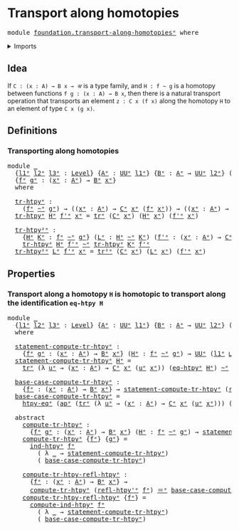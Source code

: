 # Transport along homotopies

<pre class="Agda"><a id="39" class="Keyword">module</a> <a id="46" href="foundation.transport-along-homotopies%25E1%25B5%2589.html" class="Module">foundation.transport-along-homotopiesᵉ</a> <a id="85" class="Keyword">where</a>
</pre>
<details><summary>Imports</summary>

<pre class="Agda"><a id="141" class="Keyword">open</a> <a id="146" class="Keyword">import</a> <a id="153" href="foundation.action-on-identifications-functions%25E1%25B5%2589.html" class="Module">foundation.action-on-identifications-functionsᵉ</a>
<a id="201" class="Keyword">open</a> <a id="206" class="Keyword">import</a> <a id="213" href="foundation.function-extensionality%25E1%25B5%2589.html" class="Module">foundation.function-extensionalityᵉ</a>
<a id="249" class="Keyword">open</a> <a id="254" class="Keyword">import</a> <a id="261" href="foundation.homotopy-induction%25E1%25B5%2589.html" class="Module">foundation.homotopy-inductionᵉ</a>
<a id="292" class="Keyword">open</a> <a id="297" class="Keyword">import</a> <a id="304" href="foundation.transport-along-higher-identifications%25E1%25B5%2589.html" class="Module">foundation.transport-along-higher-identificationsᵉ</a>
<a id="355" class="Keyword">open</a> <a id="360" class="Keyword">import</a> <a id="367" href="foundation.universe-levels%25E1%25B5%2589.html" class="Module">foundation.universe-levelsᵉ</a>

<a id="396" class="Keyword">open</a> <a id="401" class="Keyword">import</a> <a id="408" href="foundation-core.homotopies%25E1%25B5%2589.html" class="Module">foundation-core.homotopiesᵉ</a>
<a id="436" class="Keyword">open</a> <a id="441" class="Keyword">import</a> <a id="448" href="foundation-core.identity-types%25E1%25B5%2589.html" class="Module">foundation-core.identity-typesᵉ</a>
<a id="480" class="Keyword">open</a> <a id="485" class="Keyword">import</a> <a id="492" href="foundation-core.transport-along-identifications%25E1%25B5%2589.html" class="Module">foundation-core.transport-along-identificationsᵉ</a>
</pre>
</details>

## Idea

If `C : (x : A) → B x → 𝒰` is a type family, and `H : f ~ g` is a homotopy
between functions `f g : (x : A) → B x`, then there is a natural transport
operation that transports an element `z : C x (f x)` along the homotopy `H` to
an element of type `C x (g x)`.

## Definitions

### Transporting along homotopies

<pre class="Agda"><a id="888" class="Keyword">module</a> <a id="895" href="foundation.transport-along-homotopies%25E1%25B5%2589.html#895" class="Module">_</a>
  <a id="899" class="Symbol">{</a><a id="900" href="foundation.transport-along-homotopies%25E1%25B5%2589.html#900" class="Bound">l1ᵉ</a> <a id="904" href="foundation.transport-along-homotopies%25E1%25B5%2589.html#904" class="Bound">l2ᵉ</a> <a id="908" href="foundation.transport-along-homotopies%25E1%25B5%2589.html#908" class="Bound">l3ᵉ</a> <a id="912" class="Symbol">:</a> <a id="914" href="Agda.Primitive.html#742" class="Postulate">Level</a><a id="919" class="Symbol">}</a> <a id="921" class="Symbol">{</a><a id="922" href="foundation.transport-along-homotopies%25E1%25B5%2589.html#922" class="Bound">Aᵉ</a> <a id="925" class="Symbol">:</a> <a id="927" href="Agda.Primitive.html#429" class="Primitive">UUᵉ</a> <a id="931" href="foundation.transport-along-homotopies%25E1%25B5%2589.html#900" class="Bound">l1ᵉ</a><a id="934" class="Symbol">}</a> <a id="936" class="Symbol">{</a><a id="937" href="foundation.transport-along-homotopies%25E1%25B5%2589.html#937" class="Bound">Bᵉ</a> <a id="940" class="Symbol">:</a> <a id="942" href="foundation.transport-along-homotopies%25E1%25B5%2589.html#922" class="Bound">Aᵉ</a> <a id="945" class="Symbol">→</a> <a id="947" href="Agda.Primitive.html#429" class="Primitive">UUᵉ</a> <a id="951" href="foundation.transport-along-homotopies%25E1%25B5%2589.html#904" class="Bound">l2ᵉ</a><a id="954" class="Symbol">}</a> <a id="956" class="Symbol">(</a><a id="957" href="foundation.transport-along-homotopies%25E1%25B5%2589.html#957" class="Bound">Cᵉ</a> <a id="960" class="Symbol">:</a> <a id="962" class="Symbol">(</a><a id="963" href="foundation.transport-along-homotopies%25E1%25B5%2589.html#963" class="Bound">xᵉ</a> <a id="966" class="Symbol">:</a> <a id="968" href="foundation.transport-along-homotopies%25E1%25B5%2589.html#922" class="Bound">Aᵉ</a><a id="970" class="Symbol">)</a> <a id="972" class="Symbol">→</a> <a id="974" href="foundation.transport-along-homotopies%25E1%25B5%2589.html#937" class="Bound">Bᵉ</a> <a id="977" href="foundation.transport-along-homotopies%25E1%25B5%2589.html#963" class="Bound">xᵉ</a> <a id="980" class="Symbol">→</a> <a id="982" href="Agda.Primitive.html#429" class="Primitive">UUᵉ</a> <a id="986" href="foundation.transport-along-homotopies%25E1%25B5%2589.html#908" class="Bound">l3ᵉ</a><a id="989" class="Symbol">)</a>
  <a id="993" class="Symbol">{</a><a id="994" href="foundation.transport-along-homotopies%25E1%25B5%2589.html#994" class="Bound">fᵉ</a> <a id="997" href="foundation.transport-along-homotopies%25E1%25B5%2589.html#997" class="Bound">gᵉ</a> <a id="1000" class="Symbol">:</a> <a id="1002" class="Symbol">(</a><a id="1003" href="foundation.transport-along-homotopies%25E1%25B5%2589.html#1003" class="Bound">xᵉ</a> <a id="1006" class="Symbol">:</a> <a id="1008" href="foundation.transport-along-homotopies%25E1%25B5%2589.html#922" class="Bound">Aᵉ</a><a id="1010" class="Symbol">)</a> <a id="1012" class="Symbol">→</a> <a id="1014" href="foundation.transport-along-homotopies%25E1%25B5%2589.html#937" class="Bound">Bᵉ</a> <a id="1017" href="foundation.transport-along-homotopies%25E1%25B5%2589.html#1003" class="Bound">xᵉ</a><a id="1019" class="Symbol">}</a>
  <a id="1023" class="Keyword">where</a>

  <a id="1032" href="foundation.transport-along-homotopies%25E1%25B5%2589.html#1032" class="Function">tr-htpyᵉ</a> <a id="1041" class="Symbol">:</a>
    <a id="1047" class="Symbol">(</a><a id="1048" href="foundation.transport-along-homotopies%25E1%25B5%2589.html#994" class="Bound">fᵉ</a> <a id="1051" href="foundation-core.homotopies%25E1%25B5%2589.html#2800" class="Function Operator">~ᵉ</a> <a id="1054" href="foundation.transport-along-homotopies%25E1%25B5%2589.html#997" class="Bound">gᵉ</a><a id="1056" class="Symbol">)</a> <a id="1058" class="Symbol">→</a> <a id="1060" class="Symbol">((</a><a id="1062" href="foundation.transport-along-homotopies%25E1%25B5%2589.html#1062" class="Bound">xᵉ</a> <a id="1065" class="Symbol">:</a> <a id="1067" href="foundation.transport-along-homotopies%25E1%25B5%2589.html#922" class="Bound">Aᵉ</a><a id="1069" class="Symbol">)</a> <a id="1071" class="Symbol">→</a> <a id="1073" href="foundation.transport-along-homotopies%25E1%25B5%2589.html#957" class="Bound">Cᵉ</a> <a id="1076" href="foundation.transport-along-homotopies%25E1%25B5%2589.html#1062" class="Bound">xᵉ</a> <a id="1079" class="Symbol">(</a><a id="1080" href="foundation.transport-along-homotopies%25E1%25B5%2589.html#994" class="Bound">fᵉ</a> <a id="1083" href="foundation.transport-along-homotopies%25E1%25B5%2589.html#1062" class="Bound">xᵉ</a><a id="1085" class="Symbol">))</a> <a id="1088" class="Symbol">→</a> <a id="1090" class="Symbol">((</a><a id="1092" href="foundation.transport-along-homotopies%25E1%25B5%2589.html#1092" class="Bound">xᵉ</a> <a id="1095" class="Symbol">:</a> <a id="1097" href="foundation.transport-along-homotopies%25E1%25B5%2589.html#922" class="Bound">Aᵉ</a><a id="1099" class="Symbol">)</a> <a id="1101" class="Symbol">→</a> <a id="1103" href="foundation.transport-along-homotopies%25E1%25B5%2589.html#957" class="Bound">Cᵉ</a> <a id="1106" href="foundation.transport-along-homotopies%25E1%25B5%2589.html#1092" class="Bound">xᵉ</a> <a id="1109" class="Symbol">(</a><a id="1110" href="foundation.transport-along-homotopies%25E1%25B5%2589.html#997" class="Bound">gᵉ</a> <a id="1113" href="foundation.transport-along-homotopies%25E1%25B5%2589.html#1092" class="Bound">xᵉ</a><a id="1115" class="Symbol">))</a>
  <a id="1120" href="foundation.transport-along-homotopies%25E1%25B5%2589.html#1032" class="Function">tr-htpyᵉ</a> <a id="1129" href="foundation.transport-along-homotopies%25E1%25B5%2589.html#1129" class="Bound">Hᵉ</a> <a id="1132" href="foundation.transport-along-homotopies%25E1%25B5%2589.html#1132" class="Bound">f&#39;ᵉ</a> <a id="1136" href="foundation.transport-along-homotopies%25E1%25B5%2589.html#1136" class="Bound">xᵉ</a> <a id="1139" class="Symbol">=</a> <a id="1141" href="foundation-core.transport-along-identifications%25E1%25B5%2589.html#837" class="Function">trᵉ</a> <a id="1145" class="Symbol">(</a><a id="1146" href="foundation.transport-along-homotopies%25E1%25B5%2589.html#957" class="Bound">Cᵉ</a> <a id="1149" href="foundation.transport-along-homotopies%25E1%25B5%2589.html#1136" class="Bound">xᵉ</a><a id="1151" class="Symbol">)</a> <a id="1153" class="Symbol">(</a><a id="1154" href="foundation.transport-along-homotopies%25E1%25B5%2589.html#1129" class="Bound">Hᵉ</a> <a id="1157" href="foundation.transport-along-homotopies%25E1%25B5%2589.html#1136" class="Bound">xᵉ</a><a id="1159" class="Symbol">)</a> <a id="1161" class="Symbol">(</a><a id="1162" href="foundation.transport-along-homotopies%25E1%25B5%2589.html#1132" class="Bound">f&#39;ᵉ</a> <a id="1166" href="foundation.transport-along-homotopies%25E1%25B5%2589.html#1136" class="Bound">xᵉ</a><a id="1168" class="Symbol">)</a>

  <a id="1173" href="foundation.transport-along-homotopies%25E1%25B5%2589.html#1173" class="Function">tr-htpy²ᵉ</a> <a id="1183" class="Symbol">:</a>
    <a id="1189" class="Symbol">{</a><a id="1190" href="foundation.transport-along-homotopies%25E1%25B5%2589.html#1190" class="Bound">Hᵉ</a> <a id="1193" href="foundation.transport-along-homotopies%25E1%25B5%2589.html#1193" class="Bound">Kᵉ</a> <a id="1196" class="Symbol">:</a> <a id="1198" href="foundation.transport-along-homotopies%25E1%25B5%2589.html#994" class="Bound">fᵉ</a> <a id="1201" href="foundation-core.homotopies%25E1%25B5%2589.html#2800" class="Function Operator">~ᵉ</a> <a id="1204" href="foundation.transport-along-homotopies%25E1%25B5%2589.html#997" class="Bound">gᵉ</a><a id="1206" class="Symbol">}</a> <a id="1208" class="Symbol">(</a><a id="1209" href="foundation.transport-along-homotopies%25E1%25B5%2589.html#1209" class="Bound">Lᵉ</a> <a id="1212" class="Symbol">:</a> <a id="1214" href="foundation.transport-along-homotopies%25E1%25B5%2589.html#1190" class="Bound">Hᵉ</a> <a id="1217" href="foundation-core.homotopies%25E1%25B5%2589.html#2800" class="Function Operator">~ᵉ</a> <a id="1220" href="foundation.transport-along-homotopies%25E1%25B5%2589.html#1193" class="Bound">Kᵉ</a><a id="1222" class="Symbol">)</a> <a id="1224" class="Symbol">(</a><a id="1225" href="foundation.transport-along-homotopies%25E1%25B5%2589.html#1225" class="Bound">f&#39;ᵉ</a> <a id="1229" class="Symbol">:</a> <a id="1231" class="Symbol">(</a><a id="1232" href="foundation.transport-along-homotopies%25E1%25B5%2589.html#1232" class="Bound">xᵉ</a> <a id="1235" class="Symbol">:</a> <a id="1237" href="foundation.transport-along-homotopies%25E1%25B5%2589.html#922" class="Bound">Aᵉ</a><a id="1239" class="Symbol">)</a> <a id="1241" class="Symbol">→</a> <a id="1243" href="foundation.transport-along-homotopies%25E1%25B5%2589.html#957" class="Bound">Cᵉ</a> <a id="1246" href="foundation.transport-along-homotopies%25E1%25B5%2589.html#1232" class="Bound">xᵉ</a> <a id="1249" class="Symbol">(</a><a id="1250" href="foundation.transport-along-homotopies%25E1%25B5%2589.html#994" class="Bound">fᵉ</a> <a id="1253" href="foundation.transport-along-homotopies%25E1%25B5%2589.html#1232" class="Bound">xᵉ</a><a id="1255" class="Symbol">))</a> <a id="1258" class="Symbol">→</a>
    <a id="1264" href="foundation.transport-along-homotopies%25E1%25B5%2589.html#1032" class="Function">tr-htpyᵉ</a> <a id="1273" href="foundation.transport-along-homotopies%25E1%25B5%2589.html#1190" class="Bound">Hᵉ</a> <a id="1276" href="foundation.transport-along-homotopies%25E1%25B5%2589.html#1225" class="Bound">f&#39;ᵉ</a> <a id="1280" href="foundation-core.homotopies%25E1%25B5%2589.html#2800" class="Function Operator">~ᵉ</a> <a id="1283" href="foundation.transport-along-homotopies%25E1%25B5%2589.html#1032" class="Function">tr-htpyᵉ</a> <a id="1292" href="foundation.transport-along-homotopies%25E1%25B5%2589.html#1193" class="Bound">Kᵉ</a> <a id="1295" href="foundation.transport-along-homotopies%25E1%25B5%2589.html#1225" class="Bound">f&#39;ᵉ</a>
  <a id="1301" href="foundation.transport-along-homotopies%25E1%25B5%2589.html#1173" class="Function">tr-htpy²ᵉ</a> <a id="1311" href="foundation.transport-along-homotopies%25E1%25B5%2589.html#1311" class="Bound">Lᵉ</a> <a id="1314" href="foundation.transport-along-homotopies%25E1%25B5%2589.html#1314" class="Bound">f&#39;ᵉ</a> <a id="1318" href="foundation.transport-along-homotopies%25E1%25B5%2589.html#1318" class="Bound">xᵉ</a> <a id="1321" class="Symbol">=</a> <a id="1323" href="foundation.transport-along-higher-identifications%25E1%25B5%2589.html#989" class="Function">tr²ᵉ</a> <a id="1328" class="Symbol">(</a><a id="1329" href="foundation.transport-along-homotopies%25E1%25B5%2589.html#957" class="Bound">Cᵉ</a> <a id="1332" href="foundation.transport-along-homotopies%25E1%25B5%2589.html#1318" class="Bound">xᵉ</a><a id="1334" class="Symbol">)</a> <a id="1336" class="Symbol">(</a><a id="1337" href="foundation.transport-along-homotopies%25E1%25B5%2589.html#1311" class="Bound">Lᵉ</a> <a id="1340" href="foundation.transport-along-homotopies%25E1%25B5%2589.html#1318" class="Bound">xᵉ</a><a id="1342" class="Symbol">)</a> <a id="1344" class="Symbol">(</a><a id="1345" href="foundation.transport-along-homotopies%25E1%25B5%2589.html#1314" class="Bound">f&#39;ᵉ</a> <a id="1349" href="foundation.transport-along-homotopies%25E1%25B5%2589.html#1318" class="Bound">xᵉ</a><a id="1351" class="Symbol">)</a>
</pre>
## Properties

### Transport along a homotopy `H` is homotopic to transport along the identification `eq-htpy H`

<pre class="Agda"><a id="1480" class="Keyword">module</a> <a id="1487" href="foundation.transport-along-homotopies%25E1%25B5%2589.html#1487" class="Module">_</a>
  <a id="1491" class="Symbol">{</a><a id="1492" href="foundation.transport-along-homotopies%25E1%25B5%2589.html#1492" class="Bound">l1ᵉ</a> <a id="1496" href="foundation.transport-along-homotopies%25E1%25B5%2589.html#1496" class="Bound">l2ᵉ</a> <a id="1500" href="foundation.transport-along-homotopies%25E1%25B5%2589.html#1500" class="Bound">l3ᵉ</a> <a id="1504" class="Symbol">:</a> <a id="1506" href="Agda.Primitive.html#742" class="Postulate">Level</a><a id="1511" class="Symbol">}</a> <a id="1513" class="Symbol">{</a><a id="1514" href="foundation.transport-along-homotopies%25E1%25B5%2589.html#1514" class="Bound">Aᵉ</a> <a id="1517" class="Symbol">:</a> <a id="1519" href="Agda.Primitive.html#429" class="Primitive">UUᵉ</a> <a id="1523" href="foundation.transport-along-homotopies%25E1%25B5%2589.html#1492" class="Bound">l1ᵉ</a><a id="1526" class="Symbol">}</a> <a id="1528" class="Symbol">{</a><a id="1529" href="foundation.transport-along-homotopies%25E1%25B5%2589.html#1529" class="Bound">Bᵉ</a> <a id="1532" class="Symbol">:</a> <a id="1534" href="foundation.transport-along-homotopies%25E1%25B5%2589.html#1514" class="Bound">Aᵉ</a> <a id="1537" class="Symbol">→</a> <a id="1539" href="Agda.Primitive.html#429" class="Primitive">UUᵉ</a> <a id="1543" href="foundation.transport-along-homotopies%25E1%25B5%2589.html#1496" class="Bound">l2ᵉ</a><a id="1546" class="Symbol">}</a> <a id="1548" class="Symbol">(</a><a id="1549" href="foundation.transport-along-homotopies%25E1%25B5%2589.html#1549" class="Bound">Cᵉ</a> <a id="1552" class="Symbol">:</a> <a id="1554" class="Symbol">(</a><a id="1555" href="foundation.transport-along-homotopies%25E1%25B5%2589.html#1555" class="Bound">xᵉ</a> <a id="1558" class="Symbol">:</a> <a id="1560" href="foundation.transport-along-homotopies%25E1%25B5%2589.html#1514" class="Bound">Aᵉ</a><a id="1562" class="Symbol">)</a> <a id="1564" class="Symbol">→</a> <a id="1566" href="foundation.transport-along-homotopies%25E1%25B5%2589.html#1529" class="Bound">Bᵉ</a> <a id="1569" href="foundation.transport-along-homotopies%25E1%25B5%2589.html#1555" class="Bound">xᵉ</a> <a id="1572" class="Symbol">→</a> <a id="1574" href="Agda.Primitive.html#429" class="Primitive">UUᵉ</a> <a id="1578" href="foundation.transport-along-homotopies%25E1%25B5%2589.html#1500" class="Bound">l3ᵉ</a><a id="1581" class="Symbol">)</a>
  <a id="1585" class="Keyword">where</a>

  <a id="1594" href="foundation.transport-along-homotopies%25E1%25B5%2589.html#1594" class="Function">statement-compute-tr-htpyᵉ</a> <a id="1621" class="Symbol">:</a>
    <a id="1627" class="Symbol">{</a><a id="1628" href="foundation.transport-along-homotopies%25E1%25B5%2589.html#1628" class="Bound">fᵉ</a> <a id="1631" href="foundation.transport-along-homotopies%25E1%25B5%2589.html#1631" class="Bound">gᵉ</a> <a id="1634" class="Symbol">:</a> <a id="1636" class="Symbol">(</a><a id="1637" href="foundation.transport-along-homotopies%25E1%25B5%2589.html#1637" class="Bound">xᵉ</a> <a id="1640" class="Symbol">:</a> <a id="1642" href="foundation.transport-along-homotopies%25E1%25B5%2589.html#1514" class="Bound">Aᵉ</a><a id="1644" class="Symbol">)</a> <a id="1646" class="Symbol">→</a> <a id="1648" href="foundation.transport-along-homotopies%25E1%25B5%2589.html#1529" class="Bound">Bᵉ</a> <a id="1651" href="foundation.transport-along-homotopies%25E1%25B5%2589.html#1637" class="Bound">xᵉ</a><a id="1653" class="Symbol">}</a> <a id="1655" class="Symbol">(</a><a id="1656" href="foundation.transport-along-homotopies%25E1%25B5%2589.html#1656" class="Bound">Hᵉ</a> <a id="1659" class="Symbol">:</a> <a id="1661" href="foundation.transport-along-homotopies%25E1%25B5%2589.html#1628" class="Bound">fᵉ</a> <a id="1664" href="foundation-core.homotopies%25E1%25B5%2589.html#2800" class="Function Operator">~ᵉ</a> <a id="1667" href="foundation.transport-along-homotopies%25E1%25B5%2589.html#1631" class="Bound">gᵉ</a><a id="1669" class="Symbol">)</a> <a id="1671" class="Symbol">→</a> <a id="1673" href="Agda.Primitive.html#429" class="Primitive">UUᵉ</a> <a id="1677" class="Symbol">(</a><a id="1678" href="foundation.transport-along-homotopies%25E1%25B5%2589.html#1492" class="Bound">l1ᵉ</a> <a id="1682" href="Agda.Primitive.html#961" class="Primitive Operator">⊔</a> <a id="1684" href="foundation.transport-along-homotopies%25E1%25B5%2589.html#1500" class="Bound">l3ᵉ</a><a id="1687" class="Symbol">)</a>
  <a id="1691" href="foundation.transport-along-homotopies%25E1%25B5%2589.html#1594" class="Function">statement-compute-tr-htpyᵉ</a> <a id="1718" href="foundation.transport-along-homotopies%25E1%25B5%2589.html#1718" class="Bound">Hᵉ</a> <a id="1721" class="Symbol">=</a>
    <a id="1727" href="foundation-core.transport-along-identifications%25E1%25B5%2589.html#837" class="Function">trᵉ</a> <a id="1731" class="Symbol">(λ</a> <a id="1734" href="foundation.transport-along-homotopies%25E1%25B5%2589.html#1734" class="Bound">uᵉ</a> <a id="1737" class="Symbol">→</a> <a id="1739" class="Symbol">(</a><a id="1740" href="foundation.transport-along-homotopies%25E1%25B5%2589.html#1740" class="Bound">xᵉ</a> <a id="1743" class="Symbol">:</a> <a id="1745" href="foundation.transport-along-homotopies%25E1%25B5%2589.html#1514" class="Bound">Aᵉ</a><a id="1747" class="Symbol">)</a> <a id="1749" class="Symbol">→</a> <a id="1751" href="foundation.transport-along-homotopies%25E1%25B5%2589.html#1549" class="Bound">Cᵉ</a> <a id="1754" href="foundation.transport-along-homotopies%25E1%25B5%2589.html#1740" class="Bound">xᵉ</a> <a id="1757" class="Symbol">(</a><a id="1758" href="foundation.transport-along-homotopies%25E1%25B5%2589.html#1734" class="Bound">uᵉ</a> <a id="1761" href="foundation.transport-along-homotopies%25E1%25B5%2589.html#1740" class="Bound">xᵉ</a><a id="1763" class="Symbol">))</a> <a id="1766" class="Symbol">(</a><a id="1767" href="foundation.function-extensionality%25E1%25B5%2589.html#4062" class="Postulate">eq-htpyᵉ</a> <a id="1776" href="foundation.transport-along-homotopies%25E1%25B5%2589.html#1718" class="Bound">Hᵉ</a><a id="1778" class="Symbol">)</a> <a id="1780" href="foundation-core.homotopies%25E1%25B5%2589.html#2800" class="Function Operator">~ᵉ</a> <a id="1783" href="foundation.transport-along-homotopies%25E1%25B5%2589.html#1032" class="Function">tr-htpyᵉ</a> <a id="1792" href="foundation.transport-along-homotopies%25E1%25B5%2589.html#1549" class="Bound">Cᵉ</a> <a id="1795" href="foundation.transport-along-homotopies%25E1%25B5%2589.html#1718" class="Bound">Hᵉ</a>

  <a id="1801" href="foundation.transport-along-homotopies%25E1%25B5%2589.html#1801" class="Function">base-case-compute-tr-htpyᵉ</a> <a id="1828" class="Symbol">:</a>
    <a id="1834" class="Symbol">{</a><a id="1835" href="foundation.transport-along-homotopies%25E1%25B5%2589.html#1835" class="Bound">fᵉ</a> <a id="1838" class="Symbol">:</a> <a id="1840" class="Symbol">(</a><a id="1841" href="foundation.transport-along-homotopies%25E1%25B5%2589.html#1841" class="Bound">xᵉ</a> <a id="1844" class="Symbol">:</a> <a id="1846" href="foundation.transport-along-homotopies%25E1%25B5%2589.html#1514" class="Bound">Aᵉ</a><a id="1848" class="Symbol">)</a> <a id="1850" class="Symbol">→</a> <a id="1852" href="foundation.transport-along-homotopies%25E1%25B5%2589.html#1529" class="Bound">Bᵉ</a> <a id="1855" href="foundation.transport-along-homotopies%25E1%25B5%2589.html#1841" class="Bound">xᵉ</a><a id="1857" class="Symbol">}</a> <a id="1859" class="Symbol">→</a> <a id="1861" href="foundation.transport-along-homotopies%25E1%25B5%2589.html#1594" class="Function">statement-compute-tr-htpyᵉ</a> <a id="1888" class="Symbol">(</a><a id="1889" href="foundation-core.homotopies%25E1%25B5%2589.html#3093" class="Function">refl-htpy&#39;ᵉ</a> <a id="1901" href="foundation.transport-along-homotopies%25E1%25B5%2589.html#1835" class="Bound">fᵉ</a><a id="1903" class="Symbol">)</a>
  <a id="1907" href="foundation.transport-along-homotopies%25E1%25B5%2589.html#1801" class="Function">base-case-compute-tr-htpyᵉ</a> <a id="1934" class="Symbol">=</a>
    <a id="1940" href="foundation.function-extensionality%25E1%25B5%2589.html#1919" class="Function">htpy-eqᵉ</a> <a id="1949" class="Symbol">(</a><a id="1950" href="foundation.action-on-identifications-functions%25E1%25B5%2589.html#735" class="Function">apᵉ</a> <a id="1954" class="Symbol">(</a><a id="1955" href="foundation-core.transport-along-identifications%25E1%25B5%2589.html#837" class="Function">trᵉ</a> <a id="1959" class="Symbol">(λ</a> <a id="1962" href="foundation.transport-along-homotopies%25E1%25B5%2589.html#1962" class="Bound">uᵉ</a> <a id="1965" class="Symbol">→</a> <a id="1967" class="Symbol">(</a><a id="1968" href="foundation.transport-along-homotopies%25E1%25B5%2589.html#1968" class="Bound">xᵉ</a> <a id="1971" class="Symbol">:</a> <a id="1973" href="foundation.transport-along-homotopies%25E1%25B5%2589.html#1514" class="Bound">Aᵉ</a><a id="1975" class="Symbol">)</a> <a id="1977" class="Symbol">→</a> <a id="1979" href="foundation.transport-along-homotopies%25E1%25B5%2589.html#1549" class="Bound">Cᵉ</a> <a id="1982" href="foundation.transport-along-homotopies%25E1%25B5%2589.html#1968" class="Bound">xᵉ</a> <a id="1985" class="Symbol">(</a><a id="1986" href="foundation.transport-along-homotopies%25E1%25B5%2589.html#1962" class="Bound">uᵉ</a> <a id="1989" href="foundation.transport-along-homotopies%25E1%25B5%2589.html#1968" class="Bound">xᵉ</a><a id="1991" class="Symbol">)))</a> <a id="1995" class="Symbol">(</a><a id="1996" href="foundation.function-extensionality%25E1%25B5%2589.html#5163" class="Function">eq-htpy-refl-htpyᵉ</a> <a id="2015" class="Symbol">_))</a>

  <a id="2022" class="Keyword">abstract</a>
    <a id="2035" href="foundation.transport-along-homotopies%25E1%25B5%2589.html#2035" class="Function">compute-tr-htpyᵉ</a> <a id="2052" class="Symbol">:</a>
      <a id="2060" class="Symbol">{</a><a id="2061" href="foundation.transport-along-homotopies%25E1%25B5%2589.html#2061" class="Bound">fᵉ</a> <a id="2064" href="foundation.transport-along-homotopies%25E1%25B5%2589.html#2064" class="Bound">gᵉ</a> <a id="2067" class="Symbol">:</a> <a id="2069" class="Symbol">(</a><a id="2070" href="foundation.transport-along-homotopies%25E1%25B5%2589.html#2070" class="Bound">xᵉ</a> <a id="2073" class="Symbol">:</a> <a id="2075" href="foundation.transport-along-homotopies%25E1%25B5%2589.html#1514" class="Bound">Aᵉ</a><a id="2077" class="Symbol">)</a> <a id="2079" class="Symbol">→</a> <a id="2081" href="foundation.transport-along-homotopies%25E1%25B5%2589.html#1529" class="Bound">Bᵉ</a> <a id="2084" href="foundation.transport-along-homotopies%25E1%25B5%2589.html#2070" class="Bound">xᵉ</a><a id="2086" class="Symbol">}</a> <a id="2088" class="Symbol">(</a><a id="2089" href="foundation.transport-along-homotopies%25E1%25B5%2589.html#2089" class="Bound">Hᵉ</a> <a id="2092" class="Symbol">:</a> <a id="2094" href="foundation.transport-along-homotopies%25E1%25B5%2589.html#2061" class="Bound">fᵉ</a> <a id="2097" href="foundation-core.homotopies%25E1%25B5%2589.html#2800" class="Function Operator">~ᵉ</a> <a id="2100" href="foundation.transport-along-homotopies%25E1%25B5%2589.html#2064" class="Bound">gᵉ</a><a id="2102" class="Symbol">)</a> <a id="2104" class="Symbol">→</a> <a id="2106" href="foundation.transport-along-homotopies%25E1%25B5%2589.html#1594" class="Function">statement-compute-tr-htpyᵉ</a> <a id="2133" href="foundation.transport-along-homotopies%25E1%25B5%2589.html#2089" class="Bound">Hᵉ</a>
    <a id="2140" href="foundation.transport-along-homotopies%25E1%25B5%2589.html#2035" class="Function">compute-tr-htpyᵉ</a> <a id="2157" class="Symbol">{</a><a id="2158" href="foundation.transport-along-homotopies%25E1%25B5%2589.html#2158" class="Bound">fᵉ</a><a id="2160" class="Symbol">}</a> <a id="2162" class="Symbol">{</a><a id="2163" href="foundation.transport-along-homotopies%25E1%25B5%2589.html#2163" class="Bound">gᵉ</a><a id="2165" class="Symbol">}</a> <a id="2167" class="Symbol">=</a>
      <a id="2175" href="foundation.homotopy-induction%25E1%25B5%2589.html#4515" class="Function">ind-htpyᵉ</a> <a id="2185" href="foundation.transport-along-homotopies%25E1%25B5%2589.html#2158" class="Bound">fᵉ</a>
        <a id="2196" class="Symbol">(</a> <a id="2198" class="Symbol">λ</a> <a id="2200" href="foundation.transport-along-homotopies%25E1%25B5%2589.html#2200" class="Bound">_</a> <a id="2202" class="Symbol">→</a> <a id="2204" href="foundation.transport-along-homotopies%25E1%25B5%2589.html#1594" class="Function">statement-compute-tr-htpyᵉ</a><a id="2230" class="Symbol">)</a>
        <a id="2240" class="Symbol">(</a> <a id="2242" href="foundation.transport-along-homotopies%25E1%25B5%2589.html#1801" class="Function">base-case-compute-tr-htpyᵉ</a><a id="2268" class="Symbol">)</a>

    <a id="2275" href="foundation.transport-along-homotopies%25E1%25B5%2589.html#2275" class="Function">compute-tr-htpy-refl-htpyᵉ</a> <a id="2302" class="Symbol">:</a>
      <a id="2310" class="Symbol">{</a><a id="2311" href="foundation.transport-along-homotopies%25E1%25B5%2589.html#2311" class="Bound">fᵉ</a> <a id="2314" class="Symbol">:</a> <a id="2316" class="Symbol">(</a><a id="2317" href="foundation.transport-along-homotopies%25E1%25B5%2589.html#2317" class="Bound">xᵉ</a> <a id="2320" class="Symbol">:</a> <a id="2322" href="foundation.transport-along-homotopies%25E1%25B5%2589.html#1514" class="Bound">Aᵉ</a><a id="2324" class="Symbol">)</a> <a id="2326" class="Symbol">→</a> <a id="2328" href="foundation.transport-along-homotopies%25E1%25B5%2589.html#1529" class="Bound">Bᵉ</a> <a id="2331" href="foundation.transport-along-homotopies%25E1%25B5%2589.html#2317" class="Bound">xᵉ</a><a id="2333" class="Symbol">}</a> <a id="2335" class="Symbol">→</a>
      <a id="2343" href="foundation.transport-along-homotopies%25E1%25B5%2589.html#2035" class="Function">compute-tr-htpyᵉ</a> <a id="2360" class="Symbol">(</a><a id="2361" href="foundation-core.homotopies%25E1%25B5%2589.html#3093" class="Function">refl-htpy&#39;ᵉ</a> <a id="2373" href="foundation.transport-along-homotopies%25E1%25B5%2589.html#2311" class="Bound">fᵉ</a><a id="2375" class="Symbol">)</a> <a id="2377" href="foundation-core.identity-types%25E1%25B5%2589.html#2730" class="Function Operator">＝ᵉ</a> <a id="2380" href="foundation.transport-along-homotopies%25E1%25B5%2589.html#1801" class="Function">base-case-compute-tr-htpyᵉ</a>
    <a id="2411" href="foundation.transport-along-homotopies%25E1%25B5%2589.html#2275" class="Function">compute-tr-htpy-refl-htpyᵉ</a> <a id="2438" class="Symbol">{</a><a id="2439" href="foundation.transport-along-homotopies%25E1%25B5%2589.html#2439" class="Bound">fᵉ</a><a id="2441" class="Symbol">}</a> <a id="2443" class="Symbol">=</a>
      <a id="2451" href="foundation.homotopy-induction%25E1%25B5%2589.html#4790" class="Function">compute-ind-htpyᵉ</a> <a id="2469" href="foundation.transport-along-homotopies%25E1%25B5%2589.html#2439" class="Bound">fᵉ</a>
        <a id="2480" class="Symbol">(</a> <a id="2482" class="Symbol">λ</a> <a id="2484" href="foundation.transport-along-homotopies%25E1%25B5%2589.html#2484" class="Bound">_</a> <a id="2486" class="Symbol">→</a> <a id="2488" href="foundation.transport-along-homotopies%25E1%25B5%2589.html#1594" class="Function">statement-compute-tr-htpyᵉ</a><a id="2514" class="Symbol">)</a>
        <a id="2524" class="Symbol">(</a> <a id="2526" href="foundation.transport-along-homotopies%25E1%25B5%2589.html#1801" class="Function">base-case-compute-tr-htpyᵉ</a><a id="2552" class="Symbol">)</a>
</pre>